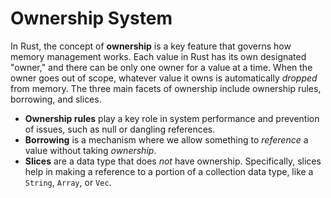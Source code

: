 # Ownership System

In Rust, the concept of **ownership** is a key feature that governs how memory management works. Each value in Rust has its own designated "owner," and there can be only one owner for a value at a time. When the owner goes out of scope, whatever value it owns is automatically _dropped_ from memory. The three main facets of ownership include ownership rules, borrowing, and slices.

- **Ownership rules** play a key role in system performance and prevention of issues, such as null or dangling references.
- **Borrowing** is a mechanism where we allow something to _reference_ a value without taking _ownership_.
- **Slices** are a data type that does _not_ have ownership. Specifically, slices help in making a reference to a portion of a collection data type, like a `String`, `Array`, or `Vec`.
